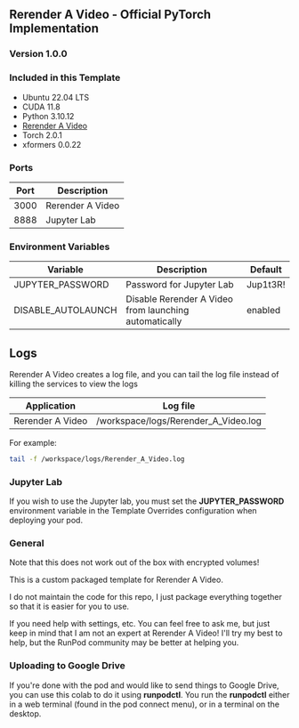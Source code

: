 ## Rerender A Video - Official PyTorch Implementation

### Version 1.0.0

### Included in this Template

* Ubuntu 22.04 LTS
* CUDA 11.8
* Python 3.10.12
* [Rerender A Video](
  https://github.com/williamyang1991/Rerender_A_Video)
* Torch 2.0.1
* xformers 0.0.22

### Ports

| Port | Description      |
|------|------------------|
| 3000 | Rerender A Video |
| 8888 | Jupyter Lab      |

### Environment Variables

| Variable           | Description                                           | Default  |
|--------------------|-------------------------------------------------------|----------|
| JUPYTER_PASSWORD   | Password for Jupyter Lab                              | Jup1t3R! |
| DISABLE_AUTOLAUNCH | Disable Rerender A Video from launching automatically | enabled  |

## Logs

Rerender A Video creates a log file, and you can tail the log file
instead of killing the services to view the logs

| Application      | Log file                             |
|------------------|--------------------------------------|
| Rerender A Video | /workspace/logs/Rerender_A_Video.log |

For example:

```bash
tail -f /workspace/logs/Rerender_A_Video.log
```

### Jupyter Lab

If you wish to use the Jupyter lab, you must set
the **JUPYTER_PASSWORD** environment variable in the
Template Overrides configuration when deploying
your pod.

### General

Note that this does not work out of the box with
encrypted volumes!

This is a custom packaged template for Rerender A Video.

I do not maintain the code for this repo,
I just package everything together so that it is
easier for you to use.

If you need help with settings, etc. You can feel free
to ask me, but just keep in mind that I am not an expert
at Rerender A Video! I'll try my best to help, but the
RunPod community may be better at helping you.

### Uploading to Google Drive

If you're done with the pod and would like to send
things to Google Drive, you can use this colab to do it
using **runpodctl**. You run the **runpodctl** either in
a web terminal (found in the pod connect menu), or
in a terminal on the desktop.